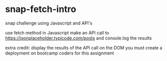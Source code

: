 # snap-fetch-intro
snap challenge using Javascript and API's

use fetch method in Javascript make an API call to https://jsonplaceholder.typicode.com/posts and console.log the results

extra credit: display the results of the API call on the DOM
you must create a deployment on bootcamp coders for this assignment
